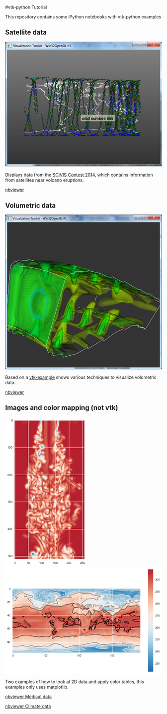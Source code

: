#vtk-python Tutorial

This repository contains some iPython notebooks with vtk-python examples

## Satellite data

![Satellite example](vtk_example/screen8.PNG)

Displays data from the  [SCIVIS Contest 2014](http://www.viscontest.rwth-aachen.de/data.html), which contains information from satellites near volcano eruptions. 

[nbviewer](http://nbviewer.ipython.org/github/diego0020/tutorial-vtk-python/blob/master/satellite_example.ipynb)

## Volumetric data
![Volume data example](volume_screens/Captura5.PNG)

Based on a [vtk-example](http://www.vtk.org/Wiki/index.php?title=VTK/Examples/Cxx/Visualization/StreamLines) shows various techniques to visualize volumetric data. 

[nbviewer](http://nbviewer.ipython.org/github/diego0020/tutorial-vtk-python/blob/master/volumes_example.ipynb)

## Images and color mapping (not vtk)

![Medical data](color_maps/med0.png)![Climate data](color_maps/world0.png)

Two examples of how to look at 2D data and apply color tables, this examples only uses matplotlib.

[nbviewer Medical data](http://nbviewer.ipython.org/github/diego0020/tutorial-vtk-python/blob/master/color_map_med.ipynb)

[nbviewer Climate data](http://nbviewer.ipython.org/github/diego0020/tutorial-vtk-python/blob/master/color_map_world.ipynb)
